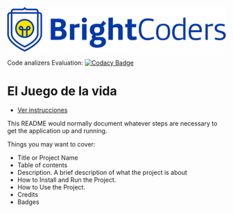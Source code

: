 ![BrightCoders Logo](img/logo.png)

Code analizers Evaluation:  [![Codacy Badge](https://app.codacy.com/project/badge/Grade/c676cb5965ac4632b16bda664ad49024)](https://www.codacy.com/gh/BrightCoders-Institute/BCDIC22-RN-juego-de-vida-js-team3/dashboard?utm_source=github.com&amp;utm_medium=referral&amp;utm_content=BrightCoders-Institute/BCDIC22-RN-juego-de-vida-js-team3&amp;utm_campaign=Badge_Grade)

# El Juego de la vida
- [Ver instrucciones](./instructions.md)

This README would normally document whatever steps are necessary to get the application up and running.

Things you may want to cover:

- Title or Project Name
- Table of contents
- Description. A brief description of what the project is about
- How to Install and Run the Project.
- How to Use the Project.
- Credits
- Badges
  
